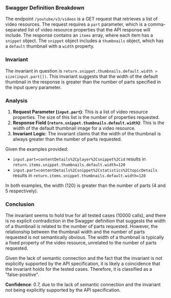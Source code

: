 ### Swagger Definition Breakdown
The endpoint `/youtube/v3/videos` is a GET request that retrieves a list of video resources. The request requires a `part` parameter, which is a comma-separated list of video resource properties that the API response will include. The response contains an `items` array, where each item has a `snippet` object. The `snippet` object includes a `thumbnails` object, which has a `default` thumbnail with a `width` property.

### Invariant
The invariant in question is `return.snippet.thumbnails.default.width > size(input.part[])`. This invariant suggests that the width of the default thumbnail in the response is greater than the number of parts specified in the input query parameter.

### Analysis
1. **Request Parameter (`input.part`)**: This is a list of video resource properties. The size of this list is the number of properties requested.
2. **Response Field (`return.snippet.thumbnails.default.width`)**: This is the width of the default thumbnail image for a video resource.
3. **Invariant Logic**: The invariant claims that the width of the thumbnail is always greater than the number of parts requested.

Given the examples provided:
- `input.part=contentDetails%2Cplayer%2Csnippet%2Cid` results in `return.items.snippet.thumbnails.default.width=120`
- `input.part=contentDetails%2Csnippet%2Cstatistics%2CtopicDetails` results in `return.items.snippet.thumbnails.default.width=120`

In both examples, the width (120) is greater than the number of parts (4 and 5 respectively).

### Conclusion
The invariant seems to hold true for all tested cases (10000 calls), and there is no explicit contradiction in the Swagger definition that suggests the width of a thumbnail is related to the number of parts requested. However, the relationship between the thumbnail width and the number of parts requested is not semantically obvious. The width of a thumbnail is typically a fixed property of the video resource, unrelated to the number of parts requested.

Given the lack of semantic connection and the fact that the invariant is not explicitly supported by the API specification, it is likely a coincidence that the invariant holds for the tested cases. Therefore, it is classified as a "false-positive".

**Confidence**: 0.7, due to the lack of semantic connection and the invariant not being explicitly supported by the API specification.
